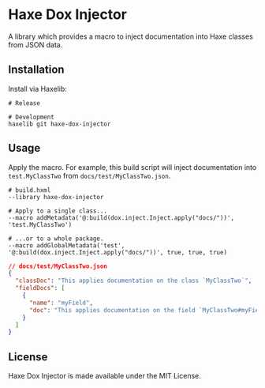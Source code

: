 # Haxe Dox Injector

A library which provides a macro to inject documentation into Haxe classes from JSON data.

## Installation

Install via Haxelib:

```
# Release

# Development
haxelib git haxe-dox-injector 
```

## Usage

Apply the macro. For example, this build script will inject documentation into `test.MyClassTwo` from `docs/test/MyClassTwo.json`.

```
# build.hxml
--library haxe-dox-injector

# Apply to a single class...
--macro addMetadata('@:build(dox.inject.Inject.apply("docs/"))', 'test.MyClassTwo')

# ...or to a whole package.
--macro addGlobalMetadata('test', '@:build(dox.inject.Inject.apply("docs/"))', true, true, true)
```

```json
// docs/test/MyClassTwo.json
{
  "classDoc": "This applies documentation on the class `MyClassTwo`",
  "fieldDocs": [
    {
      "name": "myField",
      "doc": "This applies documentation on the field `MyClassTwo#myField`"
    }
  ]
}
```

## License

Haxe Dox Injector is made available under the MIT License.